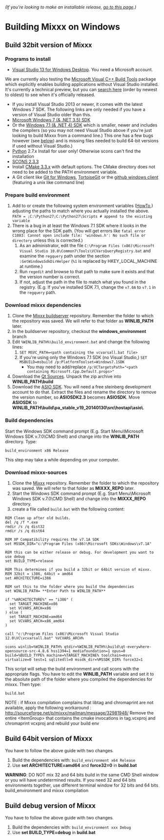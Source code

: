 *(If you're looking to make an installable release, [go to this
page](Build%20Windows%20installer).)*

# Building Mixxx on Windows

## Build 32bit version of Mixxx

### Programs to install

  - [Visual Studio 13 for Windows
    Desktop](http://www.visualstudio.com/downloads/download-visual-studio-vs).
    You need a Microsoft account.

We are currently also testing the [Microsoft Visual C++ Build
Tools](http://www.microsoft.com/en-us/download/details.aspx?id=49983)
package which explicitly enables building applications without Visual
Studio installed. It's currently a technical preview, but you can
[search
here](https://www.microsoft.com/en-gb/search/DownloadsDrillInResults.aspx?q=C%2b%2b+build+tools&cateorder=1_5_2_3&sortby=-availabledate)
(order by newest to oldest) to see when it's officially released.

  - If you install Visual Studio 2013 or newer, it comes with the latest
    Windows 7 SDK. The following links are only needed if you have a
    version of Visual Studio older than this.
  - [Microsoft Windows 7 (& .NET 3.5)
    SDK](http://www.microsoft.com/downloads/en/details.aspx?FamilyID=c17ba869-9671-4330-a63e-1fd44e0e2505&displaylang=en)
  - Or the [Windows 7.1 (& .NET 4)
    SDK](http://go.microsoft.com/fwlink/?LinkID=191420) which is
    smaller, newer and includes the compilers (so you may not need
    Visual Studio above if you're just looking to build Mixxx from a
    command line.) This one has a few bugs however (see
    [below](#Prepare-build-environment)) and is missing files needed to
    build 64-bit versions if used without Visual Studio.)
  - [Python](http://python.org/download/) 2.7.x Install for user only\!
    Otherwise scons can't find the installation
  - [SCONS 2.3.3](http://www.scons.org/download.php)
  - Install [CMake 3.3.x](http://www.cmake.org/download) with default
    options. The CMake directory does not need to be added to the PATH
    environment variable.
  - A Git client like [Git for
    Windows](https://git-scm.com/download/win),
    [TortoiseGit](https://code.google.com/p/tortoisegit/) or the [github
    windows
    client](http://github-windows.s3.amazonaws.com/GitHubSetup.exe)
    (featuring a unix like command line)

### Prepare build environment

1.  Add to or create the following system environment variables
    ([HowTo](http://www.chem.gla.ac.uk/~louis/software/faq/q1.html),)
    adjusting the paths to match where you actually installed the above.
    `PATH = ;C:\Python27;C:\Python27\Scripts # append to the existing
    variable
    `
2.  There is a bug in at least the Windows 7.1 SDK where it looks in the
    wrong place for the SDK path. (You will get errors like `fatal error
    C1083: Cannot open include file: 'windows.h': No such file or
    directory` unless this is corrected.)
    1.  As an administrator, edit the file `C:\Program Files
        (x86)\Microsoft Visual
        Studio 10.0\Common7\Tools\VCVarsQueryRegistry.bat` and examine
        the `regquery` path under the section `:GetWindowsSdkDirHelper`
        (`%1` is replaced by HKEY\_LOCAL\_MACHINE at runtime.)
    2.  Run `regedit` and browse to that path to make sure it exists and
        that the version number is correct.
    3.  If not, adjust the path in the file to match what you found in
        the registry. (E.g. If you've installed SDK 7.1, change the
        `v7.0A` to `v7.1` in the `regquery` path.

### Download mixxx dependencies

1.  Clone the [Mixxx
    buildserver](https://github.com/mixxxdj/buildserver/tree/windows_environment)
    repository. Remember the folder to which the repository was saved.
    We will refer to that folder as **WINLIB\_PATH** later.
2.  In the buildserver repository, checkout the **windows\_environment**
    branch
3.  Edit `%WINLIB_PATH%\build_environment.bat` and change the following
    lines:
    1.  `SET MSVC_PATH=<path containing the vcvarsall.bat file>`
    2.  If you're using only the Windows 7.1 SDK (no Visual Studio,)
        `SET MSBUILD=msbuild /p:PlatformToolset=Windows7.1SDK`
          - You may need to add/replace `/p:VCTargetsPath="<path
            containing Microsoft.Cpp.Default.props>"`
4.  Download the [Qt
    Sources](http://download.qt-project.org/official_releases/qt/4.8/4.8.6/qt-everywhere-opensource-src-4.8.6.zip).
    Unpack the zip archive into **WINLIB\_PATH\\build**
5.  Download the [ASIO
    SDK](http://www.steinberg.net/en/company/developers.html). You will
    need a free steinberg development account to do that. Extract the
    files and rename the directory to remove the version number, so
    **ASIOSDK2.3** becomes **ASIOSDK**. Move **ASIOSDK** to
    **WINLIB\_PATH\\build\\pa\_stable\_v19\_20140130\\src\\hostapi\\asio\\**.

### Build dependencies

Start the Windows SDK command prompt (E.g. Start Menu\\Microsoft Windows
SDK v.7.0\\CMD Shell) and change into the **WINLIB\_PATH** directory.
Type:

    build_environment x86 Release

This step may take a while depending on your computer.

### Download mixxx-sources

1.  Clone the [Mixxx](https://github.com/mixxxdj/mixxx.git) repository.
    Remember the folder to which the repository was saved. We will refer
    to that folder as **MIXXX\_REPO** later.
2.  Start the Windows SDK command prompt (E.g. Start Menu\\Microsoft
    Windows SDK v.7.0\\CMD Shell) and change into the **MIXXX\_REPO**
    directory.
3.  create a file called `build.bat` with the following content:

<!-- end list -->

    REM Clean up after old builds.
    del /q /f *.exe
    rmdir /s /q dist32
    rmdir /s /q dist64
    
    REM XP Compatibility requires the v7.1A SDK
    set MSSDK_DIR="c:\Program Files (x86)\Microsoft SDKs\Windows\v7.1A"
    
    REM this can be either release or debug. For development you want to use debug
    set BUILD_TYPE=release
    
    REM This determines if you build a 32bit or 64bit version of mixxx. 
    REM 32bit = i386, 64bit = amd64
    set ARCHITECTURE=i386
    
    REM set this to the folder where you build the dependencies
    set WINLIB_PATH= **Enter Path to WINLIB_PATH**
    
    if "%ARCHITECTURE%" == "i386" (
      set TARGET_MACHINE=x86
      set VCVARS_ARCH=x86
    ) else ( 
      set TARGET_MACHINE=amd64
      set VCVARS_ARCH=x86_amd64
    )
    
    call "c:\Program Files (x86)\Microsoft Visual Studio 12.0\VC\vcvarsall.bat" %VCVARS_ARCH%
    
    scons winlib=%WINLIB_PATH% qtdir=%WINLIB_PATH%\build\qt-everywhere-opensource-src-4.8.6 hss1394=1 mediafoundation=1 opus=0 build=%BUILD_TYPE% machine=%TARGET_MACHINE% toolchain=msvs virtualize=0 test=1 sqlitedll=0 mssdk_dir=%MSSDK_DIR% force32=1

This script will setup the build environment and call scons with the
appropriate flags. You have to edit the **WINLIB\_PATH** variable and
set it to the absolute path of the folder where you compiled the
dependencies for mixxx. Then type:

    build.bat

NOTE : if Mixxx compilation complains that libtag and chromaprint are
not available, apply the following workaround :
<http://sourceforge.net/p/mixxx/mailman/message/32981948/> Remove the
entire \<ItemGroup\> that contains the cmake invocations in tag.vcxproj
and chromaprint vcxproj and rebuild your build env

## Build 64bit version of Mixxx

You have to follow the above guide with two changes.

1.  Build the dependencies with: `build_environment x64 Release`
2.  Use **set ARCHITECTURE=amd64** and **force32=0** in **build.bat**

**WARNING**: DO NOT mix 32 and 64 bits build in the same CMD Shell
window or you will have undetermined results. If you need 32 and 64 bits
environments together, use different terminal window for 32 bits and 64
bits build\_environment and mixxx compilation

## Build debug version of Mixxx

You have to follow the above guide with two changes.

1.  Build the dependencies with: `build_environment xxx Debug`
2.  Use **set BUILD\_TYPE=debug** in **build.bat**
